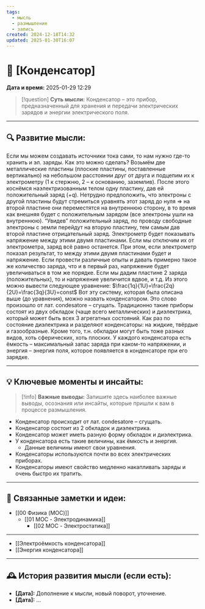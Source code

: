 ```yaml
---
tags:
  - мысль
  - размышление
  - запись
created: 2024-12-18T14:32
updated: 2025-01-30T16:07
---
```


# 💭  [Конденсатор]

**Дата и время:** 2025-01-29 12:29

> [!question] **Суть мысли:**
> Конденсатор – это прибор, предназначенный для хранения и передачи электрических зарядов и энергии электрического поля.

---

## 🔍 Развитие мысли:

Если мы можем создавать источники тока сами, то нам нужно где-то хранить и эл. заряды. Как это можно сделать? 
Возьмём две металлические пластины (плоские пластины, поставленные вертикально) на небольшом расстоянии друг от друга и подцепим их к электрометру (1 к стержню, 2 – к основанию, заземлив). После этого коснёмся наэлектризованным телом одну пластину, дав ей положительный заряд (+q). Нетрудно предположить, что электроны с другой пластины будут стремиться уравнять этот заряд до нуля => на второй пластине они переместятся на внутреннюю сторону, в то время как внешняя будет с положительным зарядом (все электроны ушли на внутреннюю). “Увидев” положительный заряд, по проводу свободные электроны с земли перейдут на вторую пластину, тем самым дав второй пластине отрицательный заряд. Электрометр будет показывать напряжение между этими двумя пластинами. Если мы отключим их от электрометра, заряд всё равно останется. При этом, если электрометр показал результат, то между этими двумя пластинами будет и напряжение. Если провести различные опыты и давать примерно такое же количество заряда, что и в первый раз, напряжение будет увеличиваться в том же порядке. Если мы дадим пластине 2 заряда (положительных), то и напряжение увеличится вдвое, и т.д.
Из этого можно вывести следующее уравнение:
$\frac{1q}{1U}=\frac{2q}{2U}=\frac{3q}{3U}=const$
Вот эту систему, которая была описана выше (до уравнения), можно назвать конденсатором. Это слово произошло от лат. condesatore – сгущать. Традиционно такие приборы состоят из двух обкладок (чаще всего металлических) и диэлектрика, который может быть всех 3 агрегатных состояний. Как раз по состояние диэлектрика и разделяют конденсаторы: на жидкие, твёрдые и газообразные.
Кроме того, т.н. обкладки могут быть тоже разных видов, хоть сферических, хоть плоских.
У каждого конденсатора есть ёмкость – максимальный запас заряда при каком-то напряжении, и энергия  – энергия поля, которое появляется в конденсаторе при его зарядке.

---

## 💡 Ключевые моменты и инсайты:

> [!info] **Важные выводы:**
> Запишите здесь наиболее важные выводы, осознания или инсайты, которые пришли к вам в процессе размышления.

- Конденсатор происходит от лат. condesatore – сгущать.
- Конденсатор состоит из 2 обкладок и диэлектрика.
- Конденсатор может иметь разную форму обкладок и диэлектрика.
- У конденсатора есть такие величины, как ёмкость и энергия.
	- Данные величины имеют свои уравнения.
- Конденсаторы используются почти во всех электрических приборах.
- Конденсаторы имеют свойство медленно накапливать заряды и очень быстро их тратить.


---

## 🔄 Связанные заметки и идеи:

- [[00 Физика (MOC)]]
	- [[01 MOC - Электродинамика]]
		- [[02 MOC - Электростатика]]
- - -

- [[Электроёмкость конденсатора]]
- [[Энергия конденсатора]]

---

## 🕰️ История развития мысли (если есть):

* **[Дата]:**  Дополнение к мысли, новый поворот, уточнение.
* **[Дата]:**  ...